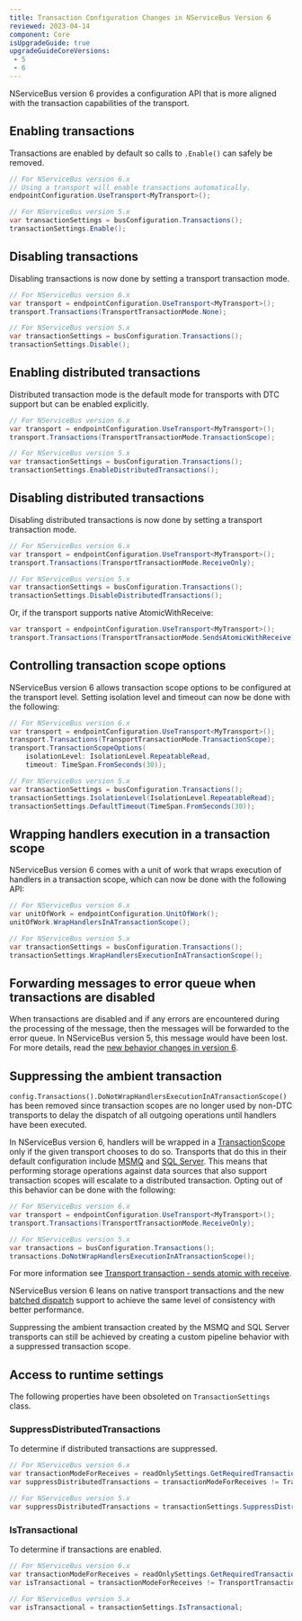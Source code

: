 ```yaml
---
title: Transaction Configuration Changes in NServiceBus Version 6
reviewed: 2023-04-14
component: Core
isUpgradeGuide: true
upgradeGuideCoreVersions:
 - 5
 - 6
---
```


NServiceBus version 6 provides a configuration API that is more aligned with the transaction capabilities of the transport.


## Enabling transactions

Transactions are enabled by default so calls to `.Enable()` can safely be removed.

```csharp
// For NServiceBus version 6.x
// Using a transport will enable transactions automatically.
endpointConfiguration.UseTransport<MyTransport>();

// For NServiceBus version 5.x
var transactionSettings = busConfiguration.Transactions();
transactionSettings.Enable();
```


## Disabling transactions

Disabling transactions is now done by setting a transport transaction mode.

```csharp
// For NServiceBus version 6.x
var transport = endpointConfiguration.UseTransport<MyTransport>();
transport.Transactions(TransportTransactionMode.None);

// For NServiceBus version 5.x
var transactionSettings = busConfiguration.Transactions();
transactionSettings.Disable();
```


## Enabling distributed transactions

Distributed transaction mode is the default mode for transports with DTC support but can be enabled explicitly.

```csharp
// For NServiceBus version 6.x
var transport = endpointConfiguration.UseTransport<MyTransport>();
transport.Transactions(TransportTransactionMode.TransactionScope);

// For NServiceBus version 5.x
var transactionSettings = busConfiguration.Transactions();
transactionSettings.EnableDistributedTransactions();
```


## Disabling distributed transactions

Disabling distributed transactions is now done by setting a transport transaction mode.

```csharp
// For NServiceBus version 6.x
var transport = endpointConfiguration.UseTransport<MyTransport>();
transport.Transactions(TransportTransactionMode.ReceiveOnly);

// For NServiceBus version 5.x
var transactionSettings = busConfiguration.Transactions();
transactionSettings.DisableDistributedTransactions();
```

Or, if the transport supports native AtomicWithReceive:

```csharp
var transport = endpointConfiguration.UseTransport<MyTransport>();
transport.Transactions(TransportTransactionMode.SendsAtomicWithReceive);
```


## Controlling transaction scope options

NServiceBus version 6 allows transaction scope options to be configured at the transport level. Setting isolation level and timeout can now be done with the following:

```csharp
// For NServiceBus version 6.x
var transport = endpointConfiguration.UseTransport<MyTransport>();
transport.Transactions(TransportTransactionMode.TransactionScope);
transport.TransactionScopeOptions(
    isolationLevel: IsolationLevel.RepeatableRead,
    timeout: TimeSpan.FromSeconds(30));

// For NServiceBus version 5.x
var transactionSettings = busConfiguration.Transactions();
transactionSettings.IsolationLevel(IsolationLevel.RepeatableRead);
transactionSettings.DefaultTimeout(TimeSpan.FromSeconds(30));
```


## Wrapping handlers execution in a transaction scope

NServiceBus version 6 comes with a unit of work that wraps execution of handlers in a transaction scope, which can now be done with the following API:

```csharp
// For NServiceBus version 6.x
var unitOfWork = endpointConfiguration.UnitOfWork();
unitOfWork.WrapHandlersInATransactionScope();

// For NServiceBus version 5.x
var transactionSettings = busConfiguration.Transactions();
transactionSettings.WrapHandlersExecutionInATransactionScope();
```


## Forwarding messages to error queue when transactions are disabled

When transactions are disabled and if any errors are encountered during the processing of the message, then the messages will be forwarded to the error queue. In NServiceBus version 5, this message would have been lost. For more details, read the [new behavior changes in version 6](/transports/transactions.md#transactions-unreliable-transactions-disabled).


## Suppressing the ambient transaction

`config.Transactions().DoNotWrapHandlersExecutionInATransactionScope()` has been removed since transaction scopes are no longer used by non-DTC transports to delay the dispatch of all outgoing operations until handlers have been executed.

In NServiceBus version 6, handlers will be wrapped in a [TransactionScope](https://msdn.microsoft.com/en-us/library/system.transactions.transactionscope.aspx) only if the given transport chooses to do so. Transports that do this in their default configuration include [MSMQ](/transports/msmq/) and [SQL Server](/transports/sql/). This means that performing storage operations against data sources that also support transaction scopes will escalate to a distributed transaction. Opting out of this behavior can be done with the following:

```csharp
// For NServiceBus version 6.x
var transport = endpointConfiguration.UseTransport<MyTransport>();
transport.Transactions(TransportTransactionMode.ReceiveOnly);

// For NServiceBus version 5.x
var transactions = busConfiguration.Transactions();
transactions.DoNotWrapHandlersExecutionInATransactionScope();
```

For more information see [Transport transaction - sends atomic with receive](/transports/transactions.md#transactions-transport-transaction-sends-atomic-with-receive).

NServiceBus version 6 leans on native transport transactions and the new [batched dispatch](/nservicebus/messaging/batched-dispatch.md) support to achieve the same level of consistency with better performance.

Suppressing the ambient transaction created by the MSMQ and SQL Server transports can still be achieved by creating a custom pipeline behavior with a suppressed transaction scope.


## Access to runtime settings

The following properties have been obsoleted on `TransactionSettings` class.


### SuppressDistributedTransactions

To determine if distributed transactions are suppressed.

```csharp
// For NServiceBus version 6.x
var transactionModeForReceives = readOnlySettings.GetRequiredTransactionModeForReceives();
var suppressDistributedTransactions = transactionModeForReceives != TransportTransactionMode.TransactionScope;

// For NServiceBus version 5.x
var suppressDistributedTransactions = transactionSettings.SuppressDistributedTransactions;
```


### IsTransactional

To determine if transactions are enabled.

```csharp
// For NServiceBus version 6.x
var transactionModeForReceives = readOnlySettings.GetRequiredTransactionModeForReceives();
var isTransactional = transactionModeForReceives != TransportTransactionMode.None;

// For NServiceBus version 5.x
var isTransactional = transactionSettings.IsTransactional;
```
